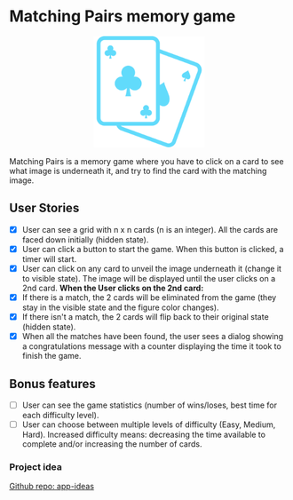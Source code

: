 # Matching Pairs memory game
<p align="center">
    <img width="200px" src="./public/favicon.svg" />
</p>
Matching Pairs is a memory game where you have to click on a card to see what image is underneath it, and try to find the card with the matching image.

## User Stories
- [x] User can see a grid with n x n cards (n is an integer). All the cards are faced down initially (hidden state).
- [x] User can click a button to start the game. When this button is clicked, a timer will start.
- [x] User can click on any card to unveil the image underneath it (change it to visible state). The image will be displayed until the user clicks on a 2nd card.
<b>When the User clicks on the 2nd card:</b>
- [x] If there is a match, the 2 cards will be eliminated from the game (they stay in the visible state and the figure color changes).
- [x] If there isn't a match, the 2 cards will flip back to their original state (hidden state).
- [x] When all the matches have been found, the user sees a dialog showing a congratulations message with a counter displaying the time it took to finish the game.

## Bonus features
- [ ] User can see the game statistics (number of wins/loses, best time for each difficulty level).
- [ ] User can choose between multiple levels of difficulty (Easy, Medium, Hard). Increased difficulty means: decreasing the time available to complete and/or increasing the number of cards.

### Project idea
[Github repo: app-ideas](https://github.com/florinpop17/app-ideas)
